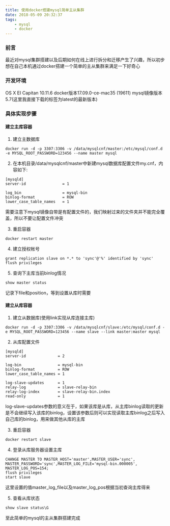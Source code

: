 ```yaml
---
title: 使用docker搭建mysql简单主从集群
date: 2018-05-09 20:32:37
tags:
	- mysql
	- docker
---
```

### 前言
最近对mysql集群搭建以及后期如何在线上进行拆分和迁移产生了兴趣，所以初步想在自己本机通过docker搭建一个简单的主从集群来满足一下好奇心

### 开发环境
OS X EI Capitan 10.11.6
docker版本17.09.0-ce-mac35 (19611)
mysql镜像版本5.7(这里我直接下载的标签为latest的最新版本)

### 具体实现步骤
#### 建立主库容器
1. 建立主数据库
```
docker run -d -p 3307:3306 -v /data/mysqlcnf/master:/etc/mysql/conf.d -e MYSQL_ROOT_PASSWORD=123456 --name master mysql
```

2. 在本机目录/data/mysqlcnf/master中新建mysql数据库配置文件my.cnf，内容如下:
```
[mysqld]
server-id                = 1

log_bin                  = mysql-bin
binlog-format            = ROW
lower_case_table_names   = 1
```
需要注意下mysql镜像自带是有配置文件的，我们映射过来的文件夹并不能完全覆盖，所以不要让配置文件冲突

3. 重启容器
```
docker restart master
```

4. 建立授权帐号
```
grant replication slave on *.* to 'sync'@'%' identified by 'sync'
flush privileges
```

5. 查询下主库当前binlog情况
```
show master status
```
记录下file和position，等到设置从库时需要

#### 建立从库容器
1. 建立从数据库(使用link实现从库连接主库)
```
docker run -d -p 3307:3306 -v /data/mysqlcnf/slave:/etc/mysql/conf.d -e MYSQL_ROOT_PASSWORD=123456 --name slave --link master:master mysql
```

2. 从库配置文件
```
[mysqld]
server-id              = 2

log-bin                = mysql-bin
binlog-format          = ROW
lower_case_table_names = 1

log-slave-updates      = 1
relay-log              = slave-relay-bin
relay-log-index        = slave-relay-bin.index
read-only              = 1
```
log-slave-updates参数的意义在于，如果该库是从库，从主库binlog读取的更新是不会继续写入该库的binlog，设置该参数后则可以实现读取主库binlog之后写入自己库的binlog，用来做其他从库的主库

3. 重启容器
```
docker restart slave
```

4. 登录从库服务器设置主库
```
CHANGE MASTER TO MASTER_HOST='master',MASTER_USER='sync', MASTER_PASSWORD='sync',MASTER_LOG_FILE='mysql-bin.000005', MASTER_LOG_POS=154;
flush privileges
start slave
```
这里设置的值master_log_file以及master_log_pos根据当初查询主库得来

5. 查看从库状态
```
show slave status\G
```

至此简单的mysql的主从集群搭建完成




